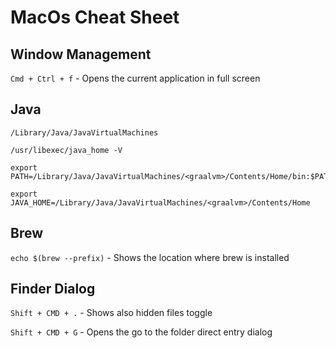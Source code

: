 # MacOs Cheat Sheet

## Window Management

`Cmd + Ctrl + f` - Opens the current application in full screen

## Java

```
/Library/Java/JavaVirtualMachines

/usr/libexec/java_home -V

export PATH=/Library/Java/JavaVirtualMachines/<graalvm>/Contents/Home/bin:$PATH

export JAVA_HOME=/Library/Java/JavaVirtualMachines/<graalvm>/Contents/Home
```

## Brew

`echo $(brew --prefix)` - Shows the location where brew is installed

## Finder Dialog

`Shift + CMD + .` - Shows also hidden files toggle

`Shift + CMD + G` - Opens the go to the folder direct entry dialog 
